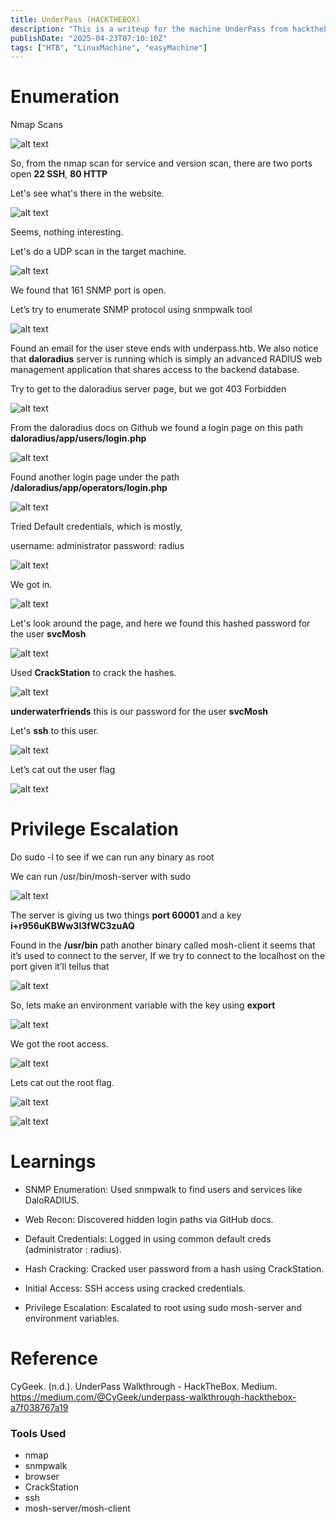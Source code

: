 ```yaml
---
title: UnderPass (HACKTHEBOX)
description: "This is a writeup for the machine UnderPass from hackthebox, which is a Linux machine with difficulty easy." 
publishDate: "2025-04-23T07:10:10Z"
tags: ["HTB", "LinuxMachine", "easyMachine"]
---
```


# Enumeration
Nmap Scans

![alt text](HTBImage/UnderPass/nmapscan.png)

So, from the nmap scan for service and version scan, there are two ports open **22 SSH**, **80 HTTP**

Let's see what's there in the website. 

![alt text](HTBImage/UnderPass/website.png)

Seems, nothing interesting. 

Let's do a UDP scan in the target machine.

![alt text](HTBImage/UnderPass/udpscan.png)

We found that 161 SNMP port is open.

Let’s try to enumerate SNMP protocol using snmpwalk tool

![alt text](HTBImage/UnderPass/enumerateSNMP.png)

Found an email for the user steve ends with underpass.htb. We also notice that **daloradius** server is running which is simply an advanced RADIUS web management application that shares access to the backend database.

Try to get to the daloradius server page, but we got 403 Forbidden

![alt text](HTBImage/UnderPass/notfound.png)

From the daloradius docs on Github we found a login page on this path **daloradius/app/users/login.php**

![alt text](HTBImage/UnderPass/loginpagefound.png)

Found another login page under the path **/daloradius/app/operators/login.php**

![alt text](HTBImage/UnderPass/anotherloginpage.png)

Tried Default credentials, which is mostly, 

username: administrator
password: radius

![alt text](HTBImage/UnderPass/defaultlogin.png)

We got in.

![alt text](HTBImage/UnderPass/homepage.png)

Let's look around the page, and here we found this hashed password for the user **svcMosh**

![alt text](HTBImage/UnderPass/usersvcMosh.png)

Used **CrackStation** to crack the hashes. 

![alt text](HTBImage/UnderPass/crackstation.png)

**underwaterfriends** this is our password for the user **svcMosh**

Let's **ssh** to this user. 

![alt text](HTBImage/UnderPass/sshintoTheUser.png)

Let’s cat out the user flag

![alt text](HTBImage/UnderPass/userflag.png)

# Privilege Escalation

Do sudo -l to see if we can run any binary as root

We can run /usr/bin/mosh-server with sudo

![alt text](HTBImage/UnderPass/privilege.png)

The server is giving us two things **port 60001** and a key **i+r956uKBWw3I3fWC3zuAQ**
 
Found in the **/usr/bin** path another binary called mosh-client it seems that it’s used to connect to the server,
If we try to connect to the localhost on the port given it’ll tellus that

![alt text](HTBImage/UnderPass/client.png)

So, lets make an environment variable with the key using **export**

![alt text](HTBImage/UnderPass/export.png)

We got the root access.

![alt text](HTBImage/UnderPass/gotaccess.png)

Lets cat out the root flag.

![alt text](HTBImage/UnderPass/rootflag.png)


![alt text](HTBImage/UnderPass/pwned.png)

# Learnings

- SNMP Enumeration: Used snmpwalk to find users and services like DaloRADIUS.

- Web Recon: Discovered hidden login paths via GitHub docs.

- Default Credentials: Logged in using common default creds (administrator : radius).

- Hash Cracking: Cracked user password from a hash using CrackStation.

- Initial Access: SSH access using cracked credentials.

- Privilege Escalation: Escalated to root using sudo mosh-server and environment variables.

# Reference

CyGeek. (n.d.). UnderPass Walkthrough - HackTheBox. Medium. https://medium.com/@CyGeek/underpass-walkthrough-hackthebox-a7f038767a19

### Tools Used
- nmap 
- snmpwalk
- browser
- CrackStation
- ssh
- mosh-server/mosh-client